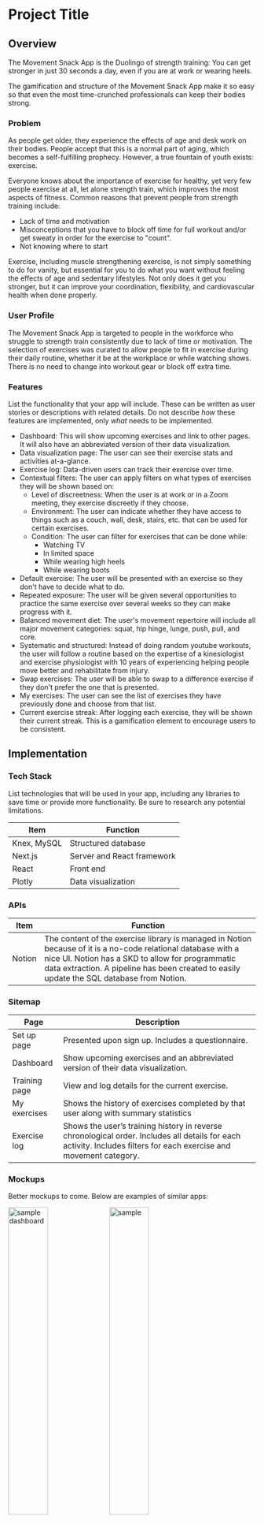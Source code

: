 # Project Title

## Overview

The Movement Snack App is the Duolingo of strength training: You can get stronger in just 30 seconds a day, even if you are at work or wearing heels.

The gamification and structure of the Movement Snack App make it so easy so that even the most time-crunched professionals can keep their bodies strong.

### Problem

As people get older, they experience the effects of age and desk work on their bodies. People accept that this is a normal part of aging, which becomes a self-fulfilling prophecy. However, a true fountain of youth exists: exercise.

Everyone knows about the importance of exercise for healthy, yet very few people exercise at all, let alone strength train, which improves the most aspects of fitness. Common reasons that prevent people from strength training include:
* Lack of time and motivation
* Misconceptions that you have to block off time for full workout and/or get sweaty in order for the exercise to "count".
* Not knowing where to start

Exercise, including muscle strengthening exercise, is not simply something to do for vanity, but essential for you to do what you want without feeling the effects of age and sedentary lifestyles. Not only does it get you stronger, but it can improve your coordination, flexibility, and cardiovascular health when done properly.


### User Profile

The Movement Snack App is targeted to people in the workforce who struggle to strength train consistently due to lack of time or motivation. The selection of exercises was curated to allow people to fit in exercise during their daily routine, whether it be at the workplace or while watching shows. There is no need to change into workout gear or block off extra time.

### Features

List the functionality that your app will include. These can be written as user stories or descriptions with related details. Do not describe _how_ these features are implemented, only _what_ needs to be implemented.

* Dashboard: This will show upcoming exercises and link to other pages. It will also have an abbreviated version of their data visualization.
* Data visualization page: The user can see their exercise stats and activities at-a-glance. 
* Exercise log: Data-driven users can track their exercise over time.
* Contextual filters: The user can apply filters on what types of exercises they will be shown based on:
  * Level of discreetness: When the user is at work or in a Zoom meeting, they exercise discreetly if they choose.
  * Environment: The user can indicate whether they have access to things such as a couch, wall, desk, stairs, etc. that can be used for certain exercises.
  * Condition: The user can filter for exercises that can be done while:
      * Watching TV
      * In limited space
      * While wearing high heels
      * While wearing boots
* Default exercise: The user will be presented with an exercise so they don't have to decide what to do.
* Repeated exposure: The user will be given several opportunities to practice the same exercise over several weeks so they can make progress with it.
* Balanced movement diet: The user's movement repertoire will include all major movement categories: squat, hip hinge, lunge, push, pull, and core.
* Systematic and structured: Instead of doing random youtube workouts, the user will follow a routine based on the expertise of a kinesiologist and exercise physiologist with 10 years of experiencing helping people move better and rehabilitate from injury.
* Swap exercises: The user will be able to swap to a difference exercise if they don't prefer the one that is presented.
* My exercises: The user can see the list of exercises they have previously done and choose from that list.
* Current exercise streak: After logging each exercise, they will be shown their current streak. This is a gamification element to encourage users to be consistent.

## Implementation

### Tech Stack

List technologies that will be used in your app, including any libraries to save time or provide more functionality. Be sure to research any potential limitations.

Item | Function
--- | ---
Knex, MySQL | Structured database
Next.js | Server and React framework
React | Front end
Plotly | Data visualization

### APIs

Item | Function
--- | ---
Notion | The content of the exercise library is managed in Notion because of it is a no-code relational database with a nice UI. Notion has a SKD to allow for programmatic data extraction. A pipeline has been created to easily update the SQL database from Notion.

### Sitemap

Page | Description
--- | ---
Set up page | Presented upon sign up. Includes a questionnaire.
Dashboard | Show upcoming exercises and an abbreviated version of their data visualization.
Training page | View and log details for the current exercise. 
My exercises | Shows the history of exercises completed by that user along with summary statistics
Exercise log | Shows the user’s training history in reverse chronological order. Includes all details for each activity. Includes filters for each exercise and movement category. 

### Mockups

Better mockups to come. Below are examples of similar apps:

<img src="./documentation/sample-dashboard.PNG" width="40%" alt="sample dashboard" />
<img src="./documentation/sample-training-page.PNG" width="40%" alt=sample training page />

### Data
Below is the entity relationship diagram of the database:
<img src="./documentation/ERD.svg" alt="entity relationship diagram" />

### Endpoints

Route | Method | Description
--- | ---- | ---
`/exercises:id` | GET | Get the details for a specific exercise.
`/movements/:id/exercises` | GET | Get all exercises for a given movement category. The request body will include values for applying filters.
`/movement` | GET | Get all movement categories.
`/users/sessions` | GET | Get a list of all a user's exercise sessions.
`/users/:userId/sessions` | POST, PUT | Log and update a user's exercise sessions.
`/users/:userId/activities` | POST, PUT | Log and update a user's activity.
`/program` | GET | Generate a new program

### Auth

The user will login with their username and password. 

## Roadmap

Here is the roadmap of the project. Backend and front end tasks will be performed concurrently to facilitate testing throughout the project.

<img src="./documentation/roadmap-2024-07-02 162707.png" alt="project roadmap">

## Nice-to-haves

* Sign up: The user will complete a brief questionnaire to sign up for an account.
* Secure authentication
* Ability for the user to upload their own exercise
* Social features: View the activity of friends.
* Leaderboard: Shows the top performers for select metrics across all users.
